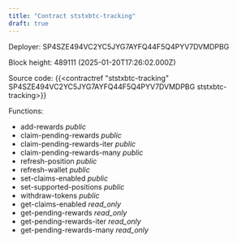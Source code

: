 ```yaml
---
title: "Contract ststxbtc-tracking"
draft: true
---
```

Deployer: SP4SZE494VC2YC5JYG7AYFQ44F5Q4PYV7DVMDPBG


 



Block height: 489111 (2025-01-20T17:26:02.000Z)

Source code: {{<contractref "ststxbtc-tracking" SP4SZE494VC2YC5JYG7AYFQ44F5Q4PYV7DVMDPBG ststxbtc-tracking>}}

Functions:

* add-rewards _public_
* claim-pending-rewards _public_
* claim-pending-rewards-iter _public_
* claim-pending-rewards-many _public_
* refresh-position _public_
* refresh-wallet _public_
* set-claims-enabled _public_
* set-supported-positions _public_
* withdraw-tokens _public_
* get-claims-enabled _read_only_
* get-pending-rewards _read_only_
* get-pending-rewards-iter _read_only_
* get-pending-rewards-many _read_only_
